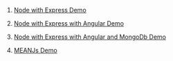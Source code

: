 
1. [Node with Express Demo](https://github.com/dprabu17/MEAN-Intro/tree/master/node-with-express-demo)

2. [Node with Express with Angular Demo](https://github.com/dprabu17/MEAN-Intro/tree/master/node-with-express-with-angular-demo)

3. [Node with Express with Angular and MongoDb Demo](https://github.com/dprabu17/MEAN-Intro/tree/master/node-with-express-with-angular-mongodb-demo)


4. [MEANJs Demo](https://github.com/dprabu17/MEAN-Intro/tree/master/MEANJsDemo)